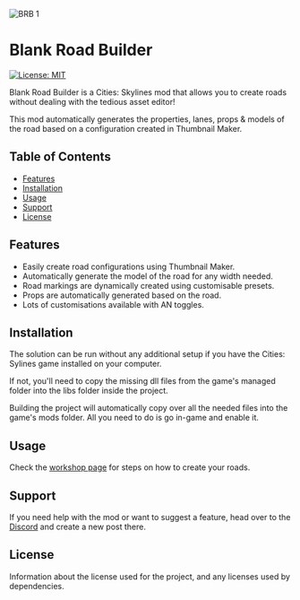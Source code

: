 ![BRB 1](https://user-images.githubusercontent.com/93581220/210155925-9b7850d4-8053-409d-b2f3-5663deb1f7d1.png)

# Blank Road Builder

[![License: MIT](https://img.shields.io/badge/License-MIT-yellow.svg)](https://opensource.org/licenses/MIT)

Blank Road Builder is a Cities: Skylines mod that allows you to create roads without dealing with the tedious asset editor!

This mod automatically generates the properties, lanes, props & models of the road based on a configuration created in Thumbnail Maker.

## Table of Contents

- [Features](#features)
- [Installation](#installation)
- [Usage](#usage)
- [Support](#support)
- [License](#license)

## Features

- Easily create road configurations using Thumbnail Maker.
- Automatically generate the model of the road for any width needed.
- Road markings are dynamically created using customisable presets.
- Props are automatically generated based on the road.
- Lots of customisations available with AN toggles.

## Installation

The solution can be run without any additional setup if you have the Cities: Sylines game installed on your computer.

If not, you'll need to copy the missing dll files from the game's managed folder into the libs folder inside the project.

Building the project will automatically copy over all the needed files into the game's mods folder.
All you need to do is go in-game and enable it.

## Usage

Check the [workshop page](https://steamcommunity.com/sharedfiles/filedetails/?id=2891132324) for steps on how to create your roads.

## Support

If you need help with the mod or want to suggest a feature, head over to the [Discord](https://discord.gg/E4k8ZEtRxd) and create a new post there.

## License

Information about the license used for the project, and any licenses used by dependencies.

